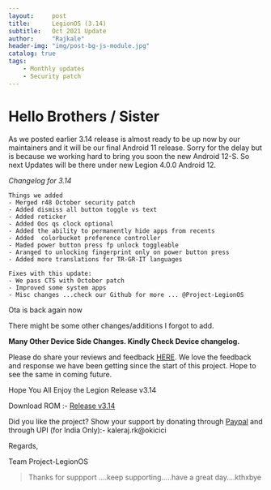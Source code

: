```yaml
---
layout:     post
title:      LegionOS (3.14)
subtitle:   Oct 2021 Update
author:     "Rajkale"
header-img: "img/post-bg-js-module.jpg"
catalog: true
tags:
    - Monthly updates
    - Security patch
---
```

# Hello Brothers / Sister

As we posted earlier 3.14 release is almost ready to be up now by our maintainers and it will be our final Android 11 release.
Sorry for the delay but is because we working hard to bring you soon the new Android 12-S. So next Updates will be there under new Legion 4.0.0 Android 12.



*Changelog for 3.14*
```
Things we added
- Merged r48 October security patch
- Added dismiss all button toggle vs text
- Added reticker
- Added Oos qs clock optional
- Added the ability to permanently hide apps from recents
- Added  colorbucket preference controller
- Maded power button press fp unlock toggleable
- Aranged to unlocking fingerprint only on power button press
- Added more translations for TR-GR-IT languages

Fixes with this update:
- We pass CTS with October patch
- Improved some system apps
- Misc changes ...check our Github for more ... @Project-LegionOS

```
Ota is back again now

There might be some other changes/additions I forgot to add.

<!--adsense-->
**Many Other Device Side Changes. Kindly Check Device changelog.**


Please do share your reviews and feedback [HERE](https://sourceforge.net/projects/legionrom/reviews). We love the feedback and response we have been getting since the start of this project. Hope to see the same in coming future.

Hope You All Enjoy the Legion Release v3.14

Download ROM :- [Release v3.14](https://legionos.org/) 

Did you like the project? Show your support by donating through [Paypal](https://paypal.me/rajkale99) and  through UPI (for India Only):- kaleraj.rk@okicici

Regards,

Team Project-LegionOS

<!--adsense-->
>Thanks for suppport ....keep supporting.....have a great day....kthxbye
